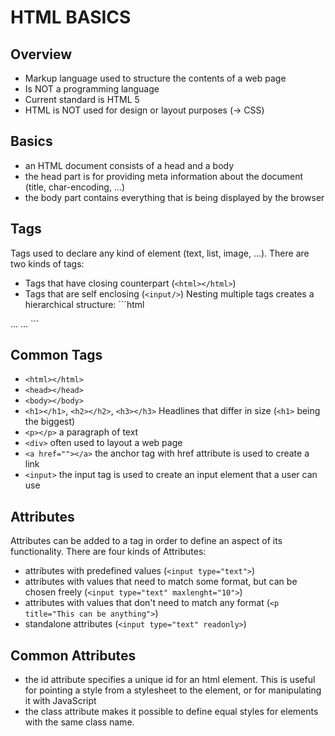 # HTML BASICS

## Overview

* Markup language used to structure the contents of a web page
* Is NOT a programming language
* Current standard is HTML 5
* HTML is NOT used for design or layout purposes (-> CSS)

## Basics

* an HTML document consists of a head and a body
* the head part is for providing meta information about the document (title, char-encoding, ...)
* the body part contains everything that is being displayed by the browser

## Tags

Tags used to declare any kind of element (text, list, image, ...).
There are two kinds of tags:
* Tags that have closing counterpart (`<html></html>`)
* Tags that are self enclosing (`<input/>`)
Nesting multiple tags creates a hierarchical structure:
´´´html
 <html>
   <head>
       ...
   </head>
   <body>
       ...
   </body>
 </html>
 ```

## Common Tags

* `<html></html>`
* `<head></head>`
* `<body></body>`
* `<h1></h1>`, `<h2></h2>`, `<h3></h3>` Headlines that differ in size (`<h1>` being the biggest)
* `<p></p>` a paragraph of text
* `<div>` often used to layout a web page
* `<a href=""></a>` the anchor tag with href attribute is used to create a link
* `<input>` the input tag is used to create an input element  that a user can use

## Attributes

Attributes can be added to a tag in order to define an aspect of its functionality. There are four kinds of Attributes:
* attributes with predefined values (`<input type="text">`)
* attributes with values that need to match some format, but can be chosen freely (`<input type="text" maxlenght="10">`)
* attributes with values that don't need to match any format (`<p title="This can be anything">`)
* standalone attributes (`<input type="text" readonly>`)  

## Common Attributes

* the id attribute specifies a unique id for an html element. This is useful for pointing a style from a stylesheet to the element, or for manipulating it with JavaScript
* the class attribute makes it possible to define equal styles for elements with the same class name.
